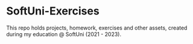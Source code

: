 # SoftUni-Exercises

This repo holds projects, homework, exercises and other assets, created during my education @ SoftUni (2021 - 2023).
